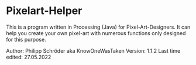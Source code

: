 # Pixelart-Helper
This is a program written in Processing (Java) for Pixel-Art-Designers. It can help you create your own pixel-art with numerous functions only
designed for this purpose. 

Author: Philipp Schröder aka KnowOneWasTaken
Version: 1.1.2
Last time edited: 27.05.2022
